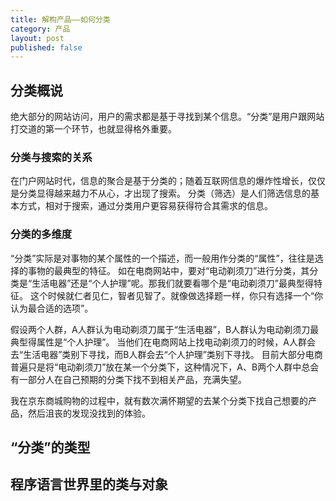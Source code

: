 ```yaml
---
title: 解构产品——如何分类
category: 产品
layout: post
published: false
---
```


## 分类概说

绝大部分的网站访问，用户的需求都是基于寻找到某个信息。“分类”是用户跟网站打交道的第一个环节，也就显得格外重要。

### 分类与搜索的关系

在门户网站时代，信息的聚合是基于分类的；随着互联网信息的爆炸性增长，仅仅是分类显得越来越力不从心，才出现了搜索。
分类（筛选）是人们筛选信息的基本方式，相对于搜索，通过分类用户更容易获得符合其需求的信息。

### 分类的多维度

“分类”实际是对事物的某个属性的一个描述，而一般用作分类的“属性”，往往是选择的事物的最典型的特征。
如在电商网站中，要对“电动剃须刀”进行分类，其分类是“生活电器”还是“个人护理”呢。那我们就要看哪个是“电动剃须刀”最典型得特征。
这个时候就仁者见仁，智者见智了。就像做选择题一样，你只有选择一个“你认为最合适的选项”。

假设两个人群，A人群认为电动剃须刀属于“生活电器”，B人群认为电动剃须刀最典型得属性是“个人护理”。
当他们在电商网站上找电动剃须刀的时候，A人群会去“生活电器”类别下寻找，而B人群会去“个人护理”类别下寻找。
目前大部分电商普遍只是将“电动剃须刀”放在某一个分类下，这种情况下，A、B两个人群中总会有一部分人在自己预期的分类下找不到相关产品，充满失望。

我在京东商城购物的过程中，就有数次满怀期望的去某个分类下找自己想要的产品，然后沮丧的发现没找到的体验。

## “分类”的类型

###


## 程序语言世界里的类与对象
